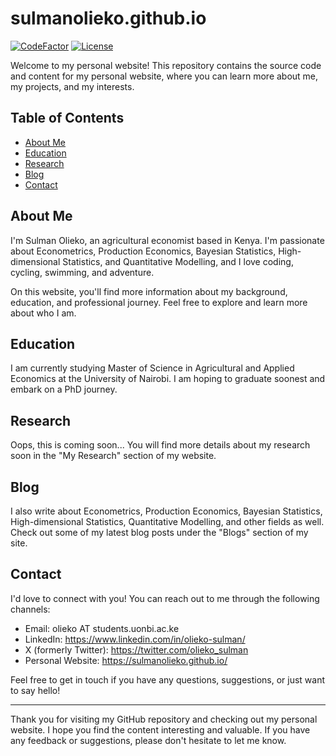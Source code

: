 # sulmanolieko.github.io
[![CodeFactor](https://www.codefactor.io/repository/github/sulmanolieko/sulmanolieko.github.io/badge)](https://www.codefactor.io/repository/github/sulmanolieko/sulmanolieko.github.io)
[![License](https://img.shields.io/badge/license-GPL-blue)](https://github.com/sulmanolieko/sulmanolieko.github.io)

Welcome to my personal website! This repository contains the source code and content for my personal website, where you can learn more about me, my projects, and my interests.

## Table of Contents

- [About Me](#about-me)
- [Education](#education)
- [Research](#research)
- [Blog](#blog)
- [Contact](#contact)

## About Me

I'm Sulman Olieko, an agricultural economist based in Kenya. I'm passionate about Econometrics, Production Economics, Bayesian Statistics, High-dimensional Statistics, and Quantitative Modelling, and I love coding, cycling, swimming, and adventure.

On this website, you'll find more information about my background, education, and professional journey. Feel free to explore and learn more about who I am.

## Education
I am currently studying Master of Science in Agricultural and Applied Economics at the University of Nairobi. I am hoping to graduate soonest and embark on a PhD journey. 

## Research
Oops, this is coming soon...
You will find more details about my research soon in the "My Research" section of my website.

## Blog

I also write about Econometrics, Production Economics, Bayesian Statistics, High-dimensional Statistics, Quantitative Modelling, and other fields as well. 
Check out some of my latest blog posts under the "Blogs" section of my site.

## Contact

I'd love to connect with you! You can reach out to me through the following channels:

- Email: olieko AT students.uonbi.ac.ke 
- LinkedIn: https://www.linkedin.com/in/olieko-sulman/
- X (formerly Twitter): https://twitter.com/olieko_sulman
- Personal Website: https://sulmanolieko.github.io/

Feel free to get in touch if you have any questions, suggestions, or just want to say hello!

---

Thank you for visiting my GitHub repository and checking out my personal website. I hope you find the content interesting and valuable. If you have any feedback or suggestions, please don't hesitate to let me know.
